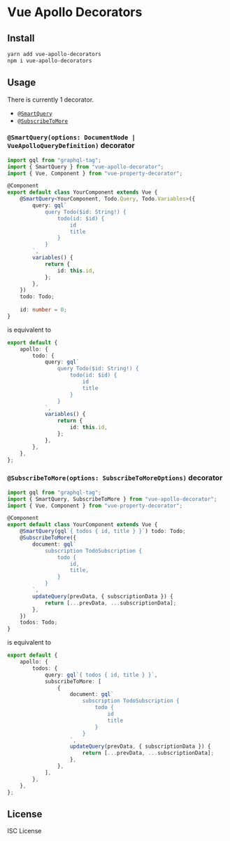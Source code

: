 # Vue Apollo Decorators

## Install

```bash
yarn add vue-apollo-decorators
npm i vue-apollo-decorators
```

## Usage

There is currently 1 decorator.

- [`@SmartQuery`](#SmartQuery)
- [`@SubscribeToMore`](#SubscribeToMore)

### <a name="SmartQuery"></a> `@SmartQuery(options: DocumentNode | VueApolloQueryDefinition)` decorator

``` ts
import gql from "graphql-tag";
import { SmartQuery } from "vue-apollo-decorator";
import { Vue, Component } from "vue-property-decorator";

@Component
export default class YourComponent extends Vue {
    @SmartQuery<YourComponent, Todo.Query, Todo.Variables>({
        query: gql`
            query Todo($id: String!) {
                todo(id: $id) {
                    id
                    title
                }
            }
        `,
        variables() {
            return {
                id: this.id,
            };
        },
    })
    todo: Todo;
    
    id: number = 0;
}
```

is equivalent to

``` ts
export default {
    apollo: {
        todo: {
            query: gql`
                query Todo($id: String!) {
                    todo(id: $id) {
                        id
                        title
                    }
                }
            `,
            variables() {
                return {
                    id: this.id,
                };
            },
        },
    },
};
```

### <a name="SubscribeToMore"></a> `@SubscribeToMore(options: SubscribeToMoreOptions)` decorator

``` ts
import gql from "graphql-tag";
import { SmartQuery, SubscribeToMore } from "vue-apollo-decorator";
import { Vue, Component } from "vue-property-decorator";

@Component
export default class YourComponent extends Vue {
    @SmartQuery(gql`{ todos { id, title } }`) todo: Todo;
    @SubscribeToMore({
        document: gql`
            subscription TodoSubscription {
                todo {
                    id,
                    title,
                }
            }
        `,
        updateQuery(prevData, { subscriptionData }) {
            return [...prevData, ...subscriptionData];
        },
    })
    todos: Todo;
}
```

is equivalent to

``` ts
export default {
    apollo: {
        todos: {
            query: gql`{ todos { id, title } }`,
            subscribeToMore: [
                {
                    document: gql`
                        subscription TodoSubscription {
                            todo {
                                id
                                title
                            }
                        }
                    `,
                    updateQuery(prevData, { subscriptionData }) {
                        return [...prevData, ...subscriptionData];
                    },
                },
            ],
        },
    },
};
```

## License

ISC License
